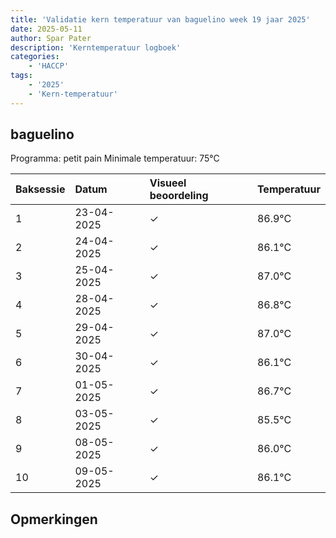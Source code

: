 ```yaml
---
title: 'Validatie kern temperatuur van baguelino week 19 jaar 2025'
date: 2025-05-11
author: Spar Pater
description: 'Kerntemperatuur logboek'
categories:
    - 'HACCP'
tags:
    - '2025'
    - 'Kern-temperatuur'
---
```


## baguelino

Programma: petit pain
Minimale temperatuur: 75°C

| Baksessie | Datum | Visueel beoordeling | Temperatuur |
|:---|:---|:---|:---|
| 1 | 23-04-2025 | &check; | 86.9°C |
| 2 | 24-04-2025 | &check; | 86.1°C |
| 3 | 25-04-2025 | &check; | 87.0°C |
| 4 | 28-04-2025 | &check; | 86.8°C |
| 5 | 29-04-2025 | &check; | 87.0°C |
| 6 | 30-04-2025 | &check; | 86.1°C |
| 7 | 01-05-2025 | &check; | 86.7°C |
| 8 | 03-05-2025 | &check; | 85.5°C |
| 9 | 08-05-2025 | &check; | 86.0°C |
| 10 | 09-05-2025 | &check; | 86.1°C |

## Opmerkingen


